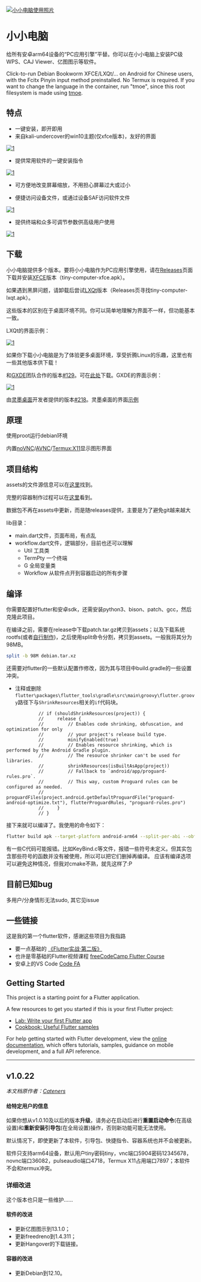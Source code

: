[![小小电脑使用照片](https://github.com/Cateners/tiny_computer/raw/master/readme/cover0.png)](https://github.com/Cateners/tiny_computer/blob/master/readme/cover0.png)

# 小小电脑

给所有安卓arm64设备的“PC应用引擎”平替。你可以在小小电脑上安装PC级WPS、CAJ Viewer、亿图图示等软件。

Click-to-run Debian Bookworm XFCE/LXQt/... on Android for Chinese users, with the Fcitx Pinyin input method preinstalled. No Termux is required. If you want to change the language in the container, run "tmoe", since this root filesystem is made using [tmoe](https://github.com/2moe/tmoe).

## 特点

- 一键安装，即开即用
- 来自kali-undercover的win10主题(仅xfce版本)，友好的界面

[![1](https://github.com/Cateners/tiny_computer/raw/master/readme/img1.png)](https://github.com/Cateners/tiny_computer/blob/master/readme/img1.png)

- 提供常用软件的一键安装指令

[![1](https://github.com/Cateners/tiny_computer/raw/master/readme/img2.png)](https://github.com/Cateners/tiny_computer/blob/master/readme/img2.png)

- 可方便地改变屏幕缩放，不用担心屏幕过大或过小

- 便捷访问设备文件，或通过设备SAF访问软件文件

[![1](https://github.com/Cateners/tiny_computer/raw/master/readme/img4.png)](https://github.com/Cateners/tiny_computer/blob/master/readme/img4.png)

- 提供终端和众多可调节参数供高级用户使用

[![1](https://github.com/Cateners/tiny_computer/raw/master/readme/img5.png)](https://github.com/Cateners/tiny_computer/blob/master/readme/img5.png)

## 下载

小小电脑提供多个版本。要将小小电脑作为PC应用引擎使用，请在[Releases](https://github.com/Cateners/tiny_computer/releases)页面下载并安装[XFCE](https://xfce.org/)版本（tiny-computer-xfce.apk）。

如果遇到黑屏问题，请卸载后尝试[LXQt](https://lxqt-project.org/)版本（Releases页寻找tiny-computer-lxqt.apk）。

这些版本的区别在于桌面环境不同。你可以简单地理解为界面不一样，但功能基本一致。

LXQt的界面示例：

[![1](https://camo.githubusercontent.com/016ff8803c228f26db750c8424777d8e04a3aebec4ff11d8436a0b22a2e6f58a/68747470733a2f2f6c7871742d70726f6a6563742e6f72672f696d616765732f73637265656e73686f74732f616d6269616e63652e706e67)](https://camo.githubusercontent.com/016ff8803c228f26db750c8424777d8e04a3aebec4ff11d8436a0b22a2e6f58a/68747470733a2f2f6c7871742d70726f6a6563742e6f72672f696d616765732f73637265656e73686f74732f616d6269616e63652e706e67)

如果你下载小小电脑是为了体验更多桌面环境，享受折腾Linux的乐趣，这里也有一些其他版本供下载！

和[GXDE](https://www.gxde.org/)团队合作的版本[#129](https://github.com/Cateners/tiny_computer/issues/129)。可在[此处](https://mirrors.sdu.edu.cn/spark-store-repository/GXDE-OS/APK/)下载。GXDE的界面示例：

[![1](https://camo.githubusercontent.com/2884358def5f52e31b9f6dfc72be081f8defcc2c1463f8050786cb1f033fe761/68747470733a2f2f7777772e677864652e6f72672f312e706e67)](https://camo.githubusercontent.com/2884358def5f52e31b9f6dfc72be081f8defcc2c1463f8050786cb1f033fe761/68747470733a2f2f7777772e677864652e6f72672f312e706e67)

由[灵墨桌面](https://www.lingmo.org/)开发者提供的版本[#218](https://github.com/Cateners/tiny_computer/issues/218)。灵墨桌面的界面[示例](https://www.bilibili.com/video/BV1Ci421R7AR)

## 原理

使用proot运行debian环境

内置[noVNC](https://github.com/novnc/noVNC)/[AVNC](https://github.com/gujjwal00/avnc)/[Termux:X11](https://github.com/termux/termux-x11)显示图形界面

## 项目结构

assets的文件源信息可以在[这里](https://github.com/Cateners/tiny_computer/blob/master/extra/readme.md)找到。

完整的容器制作过程可以在[这里](https://github.com/Cateners/tiny_computer/blob/master/extra/build-tiny-rootfs.md)看到。

数据包不再在assets中更新，而是随releases提供，主要是为了避免git越来越大

lib目录：

- main.dart文件，页面布局，有点乱
- workflow.dart文件，逻辑部分，目前也还可以理解
	- Util 工具类
	- TermPty 一个终端
	- G 全局变量类
	- Workflow 从软件点开到容器启动的所有步骤

## 编译

你需要配置好flutter和安卓sdk，还需安装python3、bison、patch、gcc，然后克隆此项目。

在编译之前，需要在release中下载patch.tar.gz拷贝到assets；以及下载系统rootfs(或者[自行制作](https://github.com/Cateners/tiny_computer/blob/master/extra/build-tiny-rootfs.md))，之后使用split命令分割，拷贝到assets。一般我将其分为98MB。

```bash
split -b 98M debian.tar.xz
```

还需要对flutter的一些默认配置作修改，因为其与项目中build.gradle的一些设置冲突。

- 注释或删除`flutter\packages\flutter_tools\gradle\src\main\groovy\flutter.groovy`路径下与`ShrinkResources`相关的`if`代码块。

```
            // if (shouldShrinkResources(project)) {
            //     release {
            //         // Enables code shrinking, obfuscation, and optimization for only
            //         // your project's release build type.
            //         minifyEnabled(true)
            //         // Enables resource shrinking, which is performed by the Android Gradle plugin.
            //         // The resource shrinker can't be used for libraries.
            //         shrinkResources(isBuiltAsApp(project))
            //         // Fallback to `android/app/proguard-rules.pro`.
            //         // This way, custom Proguard rules can be configured as needed.
            //         proguardFiles(project.android.getDefaultProguardFile("proguard-android-optimize.txt"), flutterProguardRules, "proguard-rules.pro")
            //     }
            // }
```

接下来就可以编译了。我使用的命令如下：

```bash
flutter build apk --target-platform android-arm64 --split-per-abi --obfuscate  --split-debug-info=tiny_computer/sdi
```

有一些C代码可能报错。比如KeyBind.c等文件，报错一些符号未定义。但其实包含那些符号的函数并没有被使用，所以可以把它们删掉再编译。 应该有编译选项可以避免这种情况，但我对cmake不熟，就先这样了:P

## 目前已知bug

多用户/分身情形无法sudo, 其它见issue

## 一些链接

这是我的第一个flutter软件，感谢这些项目为我指路

- 要一点基础的 [《Flutter实战·第二版》](https://book.flutterchina.club/)
- 也许是零基础的Flutter视频课程 [freeCodeCamp Flutter Course](https://www.youtube.com/watch?v=wFn-m-OgKPU&list=PL6yRaaP0WPkVtoeNIGqILtRAgd3h2CNpT)
- 安卓上的VS Code [Code FA](https://github.com/nightmare-space/vscode_for_android)

## Getting Started

This project is a starting point for a Flutter application.

A few resources to get you started if this is your first Flutter project:

- [Lab: Write your first Flutter app](https://docs.flutter.dev/get-started/codelab)
- [Cookbook: Useful Flutter samples](https://docs.flutter.dev/cookbook)

For help getting started with Flutter development, view the [online documentation](https://docs.flutter.dev/), which offers tutorials, samples, guidance on mobile development, and a full API reference.

------

## v1.0.22

*本文档原作者：[Cateners](//github.com/Cateners)*

#### 给特定用户的信息

如果你想从v1.0.10及以后的版本**升级**，请务必在启动后进行**重置启动命令**(在高级设置)和**重新安装引导包**(在全局设置)操作，否则新功能可能无法使用。

默认情况下，即使更新了本软件，引导包、快捷指令、容器系统也并不会被更新。

软件只支持arm64设备，默认用户tiny密码tiny，vnc端口5904密码12345678，novnc端口36082，pulseaudio端口4718，Termux X11占用端口7897；本软件不会和termux冲突。

### 详细改进

这个版本也只是一些维护......

#### 软件的改进

- 更新亿图图示到13.1.0；
- 更新freedreno到1.4.311；
- 更新Hangover的下载链接。

#### 容器的改进

- 更新Debian到12.10。